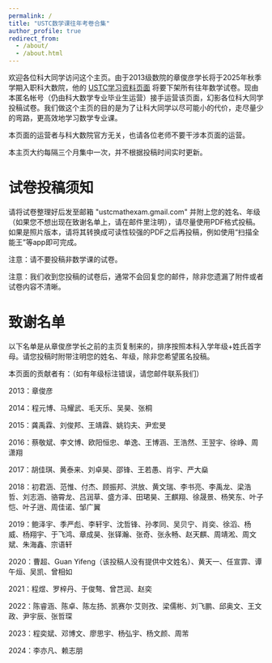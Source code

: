 ```yaml
---
permalink: /
title: "USTC数学课往年考卷合集"
author_profile: true
redirect_from: 
  - /about/
  - /about.html
---
```


欢迎各位科大同学访问这个主页。由于2013级数院的章俊彦学长将于2025年秋季学期入职科大数院，他的 [USTC学习资料页面](https://www.zhangjy9610.me/USTCdata.html) 将要下架所有往年数学试卷。现由本匿名帐号（仍由科大数学专业毕业生运营）接手运营该页面，幻影各位科大同学投稿试卷。我们做这个主页的目的是为了让科大同学以尽可能小的代价，走尽量少的弯路，更高效地学习数学专业课。

本页面的运营者与科大数院官方无关，也请各位老师不要干涉本页面的运营。

本主页大约每隔三个月集中一次，并不根据投稿时间实时更新。

试卷投稿须知
======
请将试卷整理好后发至邮箱 "ustcmathexam.gmail.com" 并附上您的姓名、年级（如果您不想出现在致谢名单上，请在邮件里注明），请尽量使用PDF格式投稿。如果是照片版本，请将其转换成可读性较强的PDF之后再投稿，例如使用“扫描全能王”等app即可完成。

注意：请不要投稿非数学课的试卷。

注意：我们收到您投稿的试卷后，通常不会回复您的邮件，除非您遗漏了附件或者试卷内容不清晰。

致谢名单
======
以下名单是从章俊彦学长之前的主页复制来的，排序按照本科入学年级+姓氏首字母。请您投稿时附带注明您的姓名、年级，除非您希望匿名投稿。

本页面的贡献者有：（如有年级标注错误，请您邮件联系我们）

2013：章俊彦

2014：程元博、马耀武、毛天乐、吴昊、张桐

2015：龚禹霖、刘俊邦、王靖霖、姚钧夫、尹宏旻

2016：蔡敬斌、李文博、欧阳恒忠、单逸、王博涵、王浩然、王翌宇、徐峥、周潇翔

2017：胡佳琪、黄泰来、刘卓昊、邵锋、王若愚、肖宇、严大燊

2018：初君涵、范惟、付杰、顾振邦、洪放、黄文瑞、李书亮、李禹龙、梁浩哲、刘志涵、骆霄龙、吕润草、盛方泽、田珺昊、王麒翔、徐晟景、杨笑东、叶子恺、叶子逍、周佳诺、邹广翼

2019：鲍泽宇、季严彪、李轩宇、沈哲锋、孙孝同、吴贝宁、肖奕、徐滔、杨威、杨翔宇、于飞鸿、章成昊、张铎瀚、张奇、张永畅、赵天麒、周靖淞、周文斌、朱海鑫、宗语轩

2020：曹超、Guan Yifeng（该投稿人没有提供中文姓名）、黄天一、任宣霏、谭午烜、吴凯、曾相如

2021：程煜、罗梓丹、于俊骜、曾芑润、赵奕

2022：陈睿涵、陈卓、陈左扬、凯赛尔·艾则孜、梁儒彬、刘飞鹏、邱奥文、王文政、尹宇辰、张哲琛

2023：程奕斌、邓博文、廖思宇、杨弘宇、杨文颜、周芾

2024：李亦凡、赖志朋
